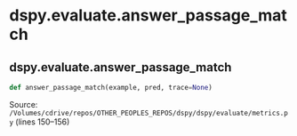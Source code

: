 # dspy.evaluate.answer_passage_match

## dspy.evaluate.answer_passage_match

```python
def answer_passage_match(example, pred, trace=None)
```
Source: `/Volumes/cdrive/repos/OTHER_PEOPLES_REPOS/dspy/dspy/evaluate/metrics.py` (lines 150–156)

